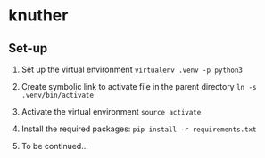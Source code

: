 # knuther

## Set-up

1. Set up the virtual environment
`virtualenv .venv -p python3`

2. Create symbolic link to activate file in the parent directory
`ln -s .venv/bin/activate`

3. Activate the virtual environment
`source activate`

4. Install the required packages:
`pip install -r requirements.txt`

5. To be continued...
